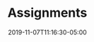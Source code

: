 ---
title: "Assignments"
date: 2019-11-07T11:16:30-05:00
draft: false
content: >
    <p>
        The problem sets make up 15% of the course grade. Problems are assigned from the required text: 
        <a href="http://www.amazon.com/exec/obidos/ASIN/0980232716/ref=nosim/mitopencourse-20"> 
            <img src="/images/a_logo_17.gif" alt="Buy at Amazon" align="absMiddle" border="0" />
        </a> Strang, Gilbert.
        <em>Introduction to Linear Algebra</em>. 4th ed. 
        <a href="http://www.wellesleycambridge.com/">Wellesley-Cambridge Press</a>, 2009. ISBN: 9780980232714.
    </p> 
    <div class="maintabletemplate">
        <table summary="See table caption for summary." class="tablewidth75">
            <caption class="invisible">Assignments files.</caption>
            <thead>
                <tr>
                    <th scope="col">ASSn&nbsp;#</th>
                    <th scope="col">ASSIGNMENTS</th>
                    <th scope="col">SOLUTIONS</th>
                </tr>
            </thead>
            <tbody>
                <tr class="row">
                    <td>Problem set 1</td>
                    <td>
                        <p>Do problems:</p>
                        <p>23 and 28 from section 1.2</p>
                        <p>4 and 13 from section 1.3</p>
                        <p>29 and 30 from section 2.1</p>
                        <p>20 and 32 from section 2.2</p>
                        <p>22 and 29 from section 2.3</p>
                        <p>32 and 36 from section 2.4</p>
                        <p>7 from section 2.5</p>
                    </td>
                    <td>(<a href="./resolveuid/22297c2a6dcf06d82e93ee4af115e91a">PDF </a>) </td> </tr> <tr
                            class="alt-row">
                    <td>Problem set 2</td>
                    <td>
                        <p>Do problems:</p>
                        <p>24 and 40 from section 2.5</p>
                        <p>13, 18, 25, and 26 from section 2.6</p>
                        <p>13, 36, and 40 from section 2.7</p>
                        <p>18, 23, 30, and 32 from section 3.1</p>
                    </td>
                    <td>(<a href="./resolveuid/d039352aaa83a27f11bb2b3778ecfa96">PDF </a>) </td> </tr> <tr
                            class="row">
                    <td>Problem set 3</td>
                    <td>
                        <p>Do problems:</p>
                        <p>18, 24, 36, and 37 from section 3.2</p>
                        <p>19, 25, 27, and 28 from section 3.3. Problem 17 is optional but recommended</p>
                        <p>13, 25, 28, 35 (MATLAB recommended) and 36 from section 3.4</p>
                    </td>
                    <td>(<a href="./resolveuid/99823819ffda7c97ddee8abd68ca8764">PDF </a>) </td> </tr> <tr
                            class="alt-row">
                    <td>Problem set 4</td>
                    <td>
                        <p>Do problems:</p>
                        <p>2, 20, 37, 41, and 44 from section 3.5</p>
                        <p>11, 24, 28 (with challenge subpart), 30, and 31 from section 3.6</p>
                    </td>
                    <td>(<a href="./resolveuid/4ece22f9c707878e1e57b9840469490e">PDF </a>) </td> </tr> <tr
                            class="row">
                    <td>Problem set 5</td>
                    <td>
                        <p>7, 9, 31 (verify this with MATLAB on a 6 by 12 matrix), 32, and 33 from section 4.1</p>
                        <p>13, 16, 17, 30, 31, and 34 from section 4.2</p>
                        <p>13 (MATLAB allowed) and 17 from section 8.2</p>
                    </td>
                    <td>(<a href="./resolveuid/ef8cf047287bc629eb243a691340c823">PDF </a>) </td> </tr> <tr
                            class="alt-row">
                    <td>Problem set 6</td>
                    <td>
                        <p>Do problems:</p>
                        <p>4, 7, 9, 26 and 29 from section 4.3</p>
                        <p>10, 18, 35, and 36 from section 4.4</p>
                        <p>10, 18, 31, and 32 from section 5.1 (the last two will be treated as challenge problems)</p>
                    </td>
                    <td>(<a href="./resolveuid/ace08d2d5a7b321229f191765c5ff2e3">PDF </a>) </td> </tr> <tr
                            class="row">
                    <td>Problem set 7</td>
                    <td>
                        <p>Do problems:</p>
                        <p>16, 32, and 33 from section 5.2</p>
                        <p>8, 28, 40, and 41 from section 5.3</p>
                        <p>19 and 29 from section 6.1</p>
                        <p>6, 16, and 37 from section 6.2</p>
                        <p>Challenge problem in MATLAB</p>
                    </td>
                    <td>(<a href="./resolveuid/4d1ef28c0836e81caec9122a69c7b931">PDF </a>) </td> </tr> <tr
                            class="alt-row">
                    <td>Problem set 8</td>
                    <td>
                        <p>Do problems:</p>
                        <p>14, 24, 28, 29, and 30 from section 6.3</p>
                        <p>7, 10, 23, 28, and 30 from section 6.4</p>
                        <p>9, 12, and 16 (counts as a challenge problem, MATLAB allowed) from section 8.3</p>
                    </td>
                    <td>(<a href="./resolveuid/6e0208c1241f197797f2757d680740c0">PDF </a>) </td> </tr> <tr
                            class="row">
                    <td>Problem set 9</td>
                    <td>
                        <p>Do problems:</p>
                        <p>25, 26, 27, 29, 32, 33, 34, and 35 from section 6.5</p>
                        <p>3, 5, 7, 10, and 11 from section 8.1 (last two count as challenge problems)</p>
                    </td>
                    <td>(<a href="./resolveuid/58e62cc93e3e8b6cb52e72fa5830fc4e">PDF </a>) </td> </tr> <tr
                            class="alt-row">
                    <td><span class="nobr">Problem set 10</span></td>
                    <td>
                        <p>Do problems:</p>
                        <p>12, 14, 20, 22, 23, and 24 from section 6.6.</p>
                        <p>4, 11, and 17 from section 6.7.</p>
                        <p>4, 5, 12, and 13 from section 8.5 (last two count as challenge problems)</p>
                    </td>
                    <td>
                        (<a href="./resolveuid/e6ea5d4104066f874afe1c34e06b8268">PDF </a>) 
                    </td> 
                </tr> 
            </tbody>
        </table> 
    </div>
menu: 
    main:
        name: "Assignments"
---